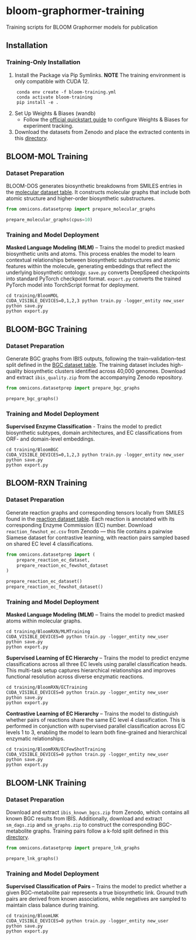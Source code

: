 # bloom-graphormer-training
Training scripts for BLOOM Graphormer models for publication

## Installation

### Training-Only Installation
1. Install the Package via Pip Symlinks.
**NOTE** The training environment is only compatible with CUDA 12.
```
    conda env create -f bloom-training.yml
    conda activate bloom-training
    pip install -e .
```
2. Set Up Weights & Biases (wandb)
    - Follow the [official quickstart guide](https://docs.wandb.ai/quickstart/) to configure Weights & Biases for experiment tracking.
3. Download the datasets from Zenodo and place the extracted contents in this [directory](https://github.com/magarveylab/bloom-graphormer-training/tree/main/omnicons/datasets).

## BLOOM-MOL Training

### Dataset Preparation
BLOOM-DOS generates biosynthetic breakdowns from SMILES entries in the [molecular dataset table](https://github.com/magarveylab/bloom-graphormer-training/blob/main/omnicons/datasets/molecule_training_data.csv). It constructs molecular graphs that include both atomic structure and higher-order biosynthetic substructures.
```python
from omnicons.datasetprep import prepare_molecular_graphs

prepare_molecular_graphs(cpus=10)
```
### Training and Model Deployment
**Masked Language Modeling (MLM)** – Trains the model to predict masked biosynthetic units and atoms. This process enables the model to learn contextual relationships between biosynthetic substructures and atomic features within the molecule, generating embeddings that reflect the underlying biosynthetic ontology. `save.py` converts DeepSpeed checkpoints into standard PyTorch checkpoint format. `export.py` converts the trained PyTorch model into TorchScript format for deployment.
```
cd training/BloomMOL
CUDA_VISIBLE_DEVICES=0,1,2,3 python train.py -logger_entity new_user
python save.py
python export.py
```

## BLOOM-BGC Training

### Dataset Preparation
Generate BGC graphs from IBIS outputs, following the train–validation–test split defined in the [BGC dataset table](https://github.com/magarveylab/bloom-graphormer-training/blob/main/omnicons/datasets/bgc_training_data.csv). The training dataset includes high-quality biosynthetic clusters identified across 40,000 genomes. Download and extract `ibis_quality.zip` from the accompanying Zenodo repository.

```python
from omnicons.datasetprep import prepare_bgc_graphs

prepare_bgc_graphs()
```

### Training and Model Deployment
**Supervised Enzyme Classification** - Trains the model to predict biosynthetic subtypes, domain architectures, and EC classifications from ORF- and domain-level embeddings.
```
cd training/BloomBGC
CUDA_VISIBLE_DEVICES=0,1,2,3 python train.py -logger_entity new_user
python save.py
python export.py
```

## BLOOM-RXN Training

### Dataset Preparation
Generate reaction graphs and corresponding tensors locally from SMILES found in the [reaction dataset table](https://github.com/magarveylab/bloom-graphormer-training/blob/main/omnicons/datasets/reaction_ec.csv). Each reaction is annotated with its corresponding Enzyme Commission (EC) number. Download `reaction_fewshot_ec.csv` from Zenodo — this file contains a pairwise Siamese dataset for contrastive learning, with reaction pairs sampled based on shared EC level 4 classifications.

```python
from omnicons.datasetprep import (
    prepare_reaction_ec_dataset,
    prepare_reaction_ec_fewshot_dataset
)

prepare_reaction_ec_dataset()
prepare_reaction_ec_fewshot_dataset()
```

### Training and Model Deployment
**Masked Language Modeling (MLM)** – Trains the model to predict masked atoms within molecular graphs.
```
cd training/BloomRXN/MLMTraining
CUDA_VISIBLE_DEVICES=0 python train.py -logger_entity new_user
python save.py
python export.py
```
**Supervised Learning of EC Hierarchy** – Trains the model to predict enzyme classifications across all three EC levels using parallel classification heads. This multi-task setup captures hierarchical relationships and improves functional resolution across diverse enzymatic reactions.
```
cd training/BloomRXN/ECTraining
CUDA_VISIBLE_DEVICES=0 python train.py -logger_entity new_user
python save.py
python export.py
```
**Contrastive Learning of EC Hierarchy** – Trains the model to distinguish whether pairs of reactions share the same EC level 4 classification. This is performed in conjunction with supervised parallel classification across EC levels 1 to 3, enabling the model to learn both fine-grained and hierarchical enzymatic relationships.
```
cd training/BloomRXN/ECFewShotTraining
CUDA_VISIBLE_DEVICES=0 python train.py -logger_entity new_user
python save.py
python export.py
```

## BLOOM-LNK Training

### Dataset Preparation
Download and extract `ibis_known_bgcs.zip` from Zenodo, which contains all known BGC results from IBIS. Additionally, download and extract `sm_dags.zip` and `sm_graphs.zip` to construct the corresponding BGC-metabolite graphs. Training pairs follow a k-fold split defined in this [directory](https://github.com/magarveylab/bloom-graphormer-training/tree/main/omnicons/datasets/bloom-lnk-datasets).

```python
from omnicons.datasetprep import prepare_lnk_graphs

prepare_lnk_graphs()
```

### Training and Model Deployment
**Supervised Classification of Pairs** – Trains the model to predict whether a given BGC–metabolite pair represents a true biosynthetic link. Ground truth pairs are derived from known associations, while negatives are sampled to maintain class balance during training.
```
cd training/BloomLNK
CUDA_VISIBLE_DEVICES=0 python train.py -logger_entity new_user
python save.py
python export.py
```